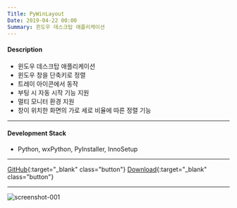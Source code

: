 ```yaml
---
Title: PyWinLayout
Date: 2019-04-22 00:00
Summary: 윈도우 데스크탑 애플리케이션
---
```



#### Description

* 윈도우 데스크탑 애플리케이션
* 윈도우 창을 단축키로 정렬
* 트레이 아이콘에서 동작
* 부팅 시 자동 시작 기능 지원
* 멀티 모니터 환경 지원
* 창이 위치한 화면의 가로 세로 비율에 따른 정렬 기능

---

#### Development Stack

* Python, wxPython, PyInstaller, InnoSetup

<!--
### Description

* 윈도우 데스크탑 애플리케이션
* 윈도우 창을 단축키로 정렬
* 트레이 아이콘에서 동작
* 부팅 시 자동 시작 기능 지원
* 멀티 모니터 환경 지원
* 창이 위치한 화면의 가로 세로 비율에 따른 정렬 기능
 -->
<!-- --- -->

<!-- ### Development Stack

* Python, wxPython, PyInstaller, InnoSetup
 -->
---

[GitHub](https://github.com/peppy0510/PyWinLayout){:target="_blank" class="button"}
[Download](https://github.com/peppy0510/PyWinLayout/releases){:target="_blank" class="button"}

---

![screenshot-001](https://user-images.githubusercontent.com/21299773/64308026-790de880-cf87-11e9-9165-12ccef82026f.png)
